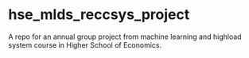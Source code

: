 # hse_mlds_reccsys_project
A repo for an annual group project from machine learning and highload system course in Higher School of Economics.
